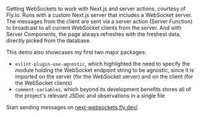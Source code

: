 Getting WebSockets to work with Next.js and server actions, courtesy of Fly.io. Runs with a custom Next.js server that includes a WebSocket server. The messages from the client are sent via a server action (Server Function) to broadcast to all current WebSocket clients from the server. And with Server Components, the page always refreshes with the freshest data, directly picked from the database.

This demo also showcases my first two major packages:

- `eslint-plugin-use-agnostic`, which highlighted the need to specify the module holding the WebSocket endpoint string to be agnostic, since it is imported on the server (for the WebSocket server) and on the client (for the WebSocket clients)
- `comment-variables`, which beyond its development benefits stores all of the project's relevant JSDoc and observations in a single file

Start sending messages on [next-websockets.fly.dev/](https://next-websockets.fly.dev/).
